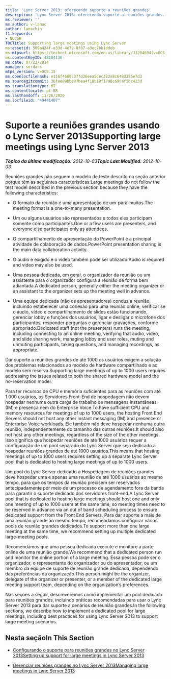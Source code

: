 ```yaml
---
title: 'Lync Server 2013: oferecendo suporte a reuniões grandes'
description: 'Lync Server 2013: oferecendo suporte a reuniões grandes.'
ms.reviewer: ''
ms.author: v-lanac
author: lanachin
f1.keywords:
- NOCSH
TOCTitle: Supporting large meetings using Lync Server
ms:assetid: 509a424f-a33d-4e72-8f87-a3ec7bb1ddeb
ms:mtpsurl: https://technet.microsoft.com/en-us/library/JJ204894(v=OCS.15)
ms:contentKeyID: 48184136
ms.date: 07/23/2014
manager: serdars
mtps_version: v=OCS.15
ms.openlocfilehash: e116f4668c37fd26eea5cec322a8c6483385e7d3
ms.sourcegitcommit: 36fee89bb887bea4f18b19f17a8c69daf5bc423d
ms.translationtype: MT
ms.contentlocale: pt-BR
ms.lasthandoff: 11/26/2020
ms.locfileid: "49441407"
---
```

# <a name="supporting-large-meetings-using-lync-server-2013"></a><span data-ttu-id="3cd0b-103">Suporte a reuniões grandes usando o Lync Server 2013</span><span class="sxs-lookup"><span data-stu-id="3cd0b-103">Supporting large meetings using Lync Server 2013</span></span>

<div data-xmlns="http://www.w3.org/1999/xhtml">

<div class="topic" data-xmlns="http://www.w3.org/1999/xhtml" data-msxsl="urn:schemas-microsoft-com:xslt" data-cs="https://msdn.microsoft.com/">

<div data-asp="https://msdn2.microsoft.com/asp">



</div>

<div id="mainSection">

<div id="mainBody"><span data-ttu-id="3cd0b-104">

<span> </span></span><span class="sxs-lookup"><span data-stu-id="3cd0b-104">

<span> </span></span></span>

<span data-ttu-id="3cd0b-105">_**Tópico da última modificação:** 2012-10-03_</span><span class="sxs-lookup"><span data-stu-id="3cd0b-105">_**Topic Last Modified:** 2012-10-03_</span></span>

<span data-ttu-id="3cd0b-106">Reuniões grandes não seguem o modelo de teste descrito na seção anterior porque têm as seguintes características:</span><span class="sxs-lookup"><span data-stu-id="3cd0b-106">Large meetings do not follow the test model described in the previous section because they have the following characteristics:</span></span>

  - <span data-ttu-id="3cd0b-107">O formato da reunião é uma apresentação de um-para-muitos.</span><span class="sxs-lookup"><span data-stu-id="3cd0b-107">The meeting format is a one-to-many presentation.</span></span>

  - <span data-ttu-id="3cd0b-108">Um ou alguns usuários são representados e todos eles participam somente como participantes.</span><span class="sxs-lookup"><span data-stu-id="3cd0b-108">One or a few users are presenters, and everyone else participates only as attendees.</span></span>

  - <span data-ttu-id="3cd0b-109">O compartilhamento de apresentação do PowerPoint é a principal atividade de colaboração de dados.</span><span class="sxs-lookup"><span data-stu-id="3cd0b-109">PowerPoint presentation sharing is the main data collaboration activity.</span></span>

  - <span data-ttu-id="3cd0b-110">O áudio é exigido e o vídeo também pode ser utilizado.</span><span class="sxs-lookup"><span data-stu-id="3cd0b-110">Audio is required and video may also be used.</span></span>

  - <span data-ttu-id="3cd0b-111">Uma pessoa dedicada, em geral, o organizador da reunião ou um assistente para o organizador configura a reunião de forma bem adiantada.</span><span class="sxs-lookup"><span data-stu-id="3cd0b-111">A dedicated person, generally either the meeting organizer or an assistant to the organizer sets up the meeting well in advance.</span></span>

  - <span data-ttu-id="3cd0b-112">Uma equipe dedicada (não os apresentadores) conduz a reunião, incluindo estabelecer uma conexão para uma reunião online, verificar se o áudio, vídeo e compartilhamento de slides estão funcionando, gerenciar lobby e funções dos usuários, ligar e desligar o microfone dos participantes, responder perguntas e gerenciar gravações, conforme apropriado.</span><span class="sxs-lookup"><span data-stu-id="3cd0b-112">Dedicated staff (not the presenters) runs the meeting, including connecting to an online meeting, verifying that audio, video, and slide sharing work, managing lobby and user roles, muting and unmuting participants, taking questions, and managing recordings, as appropriate.</span></span>

<span data-ttu-id="3cd0b-113">Dar suporte a reuniões grandes de até 1000 os usuários exigem a solução dos problemas relacionados ao modelo de hardware compartilhado e ao modelo sem reserva.</span><span class="sxs-lookup"><span data-stu-id="3cd0b-113">Supporting large meetings of up to 1000 users requires addressing the issues related to both the shared hardware model and the no-reservation model.</span></span>

<span data-ttu-id="3cd0b-114">Para ter recursos de CPU e memória suficientes para as reuniões com até 1.000 usuários, os Servidores Front-End de hospedagem não devem hospedar nenhuma outra carga de trabalho de mensagens instantâneas (IM) e presença nem do Enterprise Voice.</span><span class="sxs-lookup"><span data-stu-id="3cd0b-114">To have sufficient CPU and memory resources for meetings of up to 1000 users, the hosting Front End Servers should not host any other instant messaging (IM) and presence or Enterprise Voice workloads.</span></span> <span data-ttu-id="3cd0b-115">Ele também não deve hospedar nenhuma outra reunião, independentemente do tamanho das outras reuniões.</span><span class="sxs-lookup"><span data-stu-id="3cd0b-115">It should also not host any other meetings, regardless of the size of the other meetings.</span></span> <span data-ttu-id="3cd0b-116">Isso significa que hospedar reuniões de até 1000 usuários requer a configuração de um pool separado do Lync Server que seja dedicado a hospedar reuniões grandes de até 1000 usuários.</span><span class="sxs-lookup"><span data-stu-id="3cd0b-116">This means that hosting meetings of up to 1000 users requires setting up a separate Lync Server pool that is dedicated to hosting large meetings of up to 1000 users.</span></span>

<span data-ttu-id="3cd0b-117">Um pool do Lync Server dedicado à Hospedagem de reuniões grandes deve hospedar uma e apenas uma reunião de até 1000 usuários ao mesmo tempo, para que os tempos da reunião precisem ser reservados antecipadamente por meio de um processo de agendamento fora da banda para garantir o suporte dedicado dos servidores front-end.</span><span class="sxs-lookup"><span data-stu-id="3cd0b-117">A Lync Server pool that is dedicated to hosting large meetings should host one and only one meeting of up to 1000 users at the same time, so meeting times need to be reserved in advance via an out of band scheduling process to ensure dedicated support from the Front End Servers.</span></span> <span data-ttu-id="3cd0b-118">Para dar suporte a mais de uma reunião grande ao mesmo tempo, recomendamos configurar vários pools de reunião grandes dedicados.</span><span class="sxs-lookup"><span data-stu-id="3cd0b-118">To support more than one large meeting at the same time, we recommend setting up multiple dedicated large-meeting pools.</span></span>

<span data-ttu-id="3cd0b-119">Recomendamos que uma pessoa dedicada execute e monitore a parte online de uma reunião grande.</span><span class="sxs-lookup"><span data-stu-id="3cd0b-119">We recommend that a dedicated person run and monitor the online portion of a large meeting.</span></span> <span data-ttu-id="3cd0b-120">Essa pessoa pode ser o organizador, o representante do organizador ou do apresentador, ou um membro da equipe de suporte de reunião grande dedicada, dependendo das preferências da organização.</span><span class="sxs-lookup"><span data-stu-id="3cd0b-120">This person might be the organizer, delegate of the organizer or presenter, or a member of the dedicated large meeting support team, depending on the organization’s preferences.</span></span>

<span data-ttu-id="3cd0b-121">Nas seções a seguir, descreveremos como implementar um pool dedicado para reuniões grandes, incluindo práticas recomendadas para usar o Lync Server 2013 para dar suporte a cenários de reunião grandes.</span><span class="sxs-lookup"><span data-stu-id="3cd0b-121">In the following sections, we describe how to implement a dedicated pool for large meetings, including best practices for using Lync Server 2013 to support large meeting scenarios.</span></span>

<div>

## <a name="in-this-section"></a><span data-ttu-id="3cd0b-122">Nesta seção</span><span class="sxs-lookup"><span data-stu-id="3cd0b-122">In This Section</span></span>

  - [<span data-ttu-id="3cd0b-123">Configurando o suporte para reuniões grandes no Lync Server 2013</span><span class="sxs-lookup"><span data-stu-id="3cd0b-123">Setting up support for large meetings in Lync Server 2013</span></span>](lync-server-2013-setting-up-support-for-large-meetings.md)

  - [<span data-ttu-id="3cd0b-124">Gerenciar reuniões grandes no Lync Server 2013</span><span class="sxs-lookup"><span data-stu-id="3cd0b-124">Managing large meetings in Lync Server 2013</span></span>](lync-server-2013-managing-large-meetings.md)

<span data-ttu-id="3cd0b-125"></div>

</div>

<span> </span>

</div>

</div>

</span><span class="sxs-lookup"><span data-stu-id="3cd0b-125"></div>

</div>

<span> </span>

</div>

</div>

</span></span></div>

